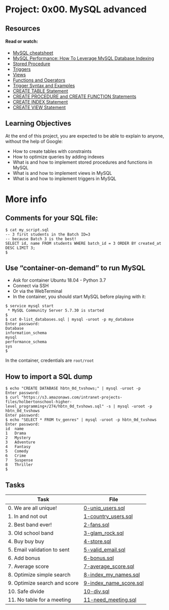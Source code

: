 # Project: 0x00. MySQL advanced

## Resources

#### Read or watch:

- [MySQL cheatsheet](https://devhints.io/mysql)
- [MySQL Performance: How To Leverage MySQL Database Indexing](https://www.liquidweb.com/kb/mysql-optimization-how-to-leverage-mysql-database-indexing/)
- [Stored Procedure](https://www.w3resource.com/mysql/mysql-procedure.php)
- [Triggers](https://www.w3resource.com/mysql/mysql-triggers.php)
- [Views](https://www.w3resource.com/mysql/mysql-views.php)
- [Functions and Operators](https://dev.mysql.com/doc/refman/5.7/en/functions.html)
- [Trigger Syntax and Examples](https://dev.mysql.com/doc/refman/5.7/en/trigger-syntax.html)
- [CREATE TABLE Statement](https://dev.mysql.com/doc/refman/5.7/en/create-table.html)
- [CREATE PROCEDURE and CREATE FUNCTION Statements](https://dev.mysql.com/doc/refman/5.7/en/create-procedure.html)
- [CREATE INDEX Statement](https://dev.mysql.com/doc/refman/5.7/en/create-index.html)
- [CREATE VIEW Statement](https://dev.mysql.com/doc/refman/5.7/en/create-view.html)

## Learning Objectives

At the end of this project, you are expected to be able to explain to anyone, without the help of Google:

- How to create tables with constraints
- How to optimize queries by adding indexes
- What is and how to implement stored procedures and functions in MySQL
- What is and how to implement views in MySQL
- What is and how to implement triggers in MySQL

# More info

## Comments for your SQL file:

```
$ cat my_script.sql
-- 3 first students in the Batch ID=3
-- because Batch 3 is the best!
SELECT id, name FROM students WHERE batch_id = 3 ORDER BY created_at DESC LIMIT 3;
$
```

## Use “container-on-demand” to run MySQL

- Ask for container Ubuntu 18.04 - Python 3.7
- Connect via SSH
- Or via the WebTerminal
- In the container, you should start MySQL before playing with it:

```
$ service mysql start
 * MySQL Community Server 5.7.30 is started
$
$ cat 0-list_databases.sql | mysql -uroot -p my_database
Enter password:
Database
information_schema
mysql
performance_schema
sys
$
```

In the container, credentials are `root/root`

## How to import a SQL dump

```
$ echo "CREATE DATABASE hbtn_0d_tvshows;" | mysql -uroot -p
Enter password:
$ curl "https://s3.amazonaws.com/intranet-projects-files/holbertonschool-higher-level_programming+/274/hbtn_0d_tvshows.sql" -s | mysql -uroot -p hbtn_0d_tvshows
Enter password:
$ echo "SELECT * FROM tv_genres" | mysql -uroot -p hbtn_0d_tvshows
Enter password:
id  name
1   Drama
2   Mystery
3   Adventure
4   Fantasy
5   Comedy
6   Crime
7   Suspense
8   Thriller
$
```

## Tasks

| Task                         | File                                               |
| ---------------------------- | -------------------------------------------------- |
| 0. We are all unique!        | [0-uniq_users.sql](./0-uniq_users.sql)             |
| 1. In and not out            | [1-country_users.sql](./1-country_users.sql)       |
| 2. Best band ever!           | [2-fans.sql](./2-fans.sql)                         |
| 3. Old school band           | [3-glam_rock.sql](./3-glam_rock.sql)               |
| 4. Buy buy buy               | [4-store.sql](./4-store.sql)                       |
| 5. Email validation to sent  | [5-valid_email.sql](./5-valid_email.sql)           |
| 6. Add bonus                 | [6-bonus.sql](./6-bonus.sql)                       |
| 7. Average score             | [7-average_score.sql](./7-average_score.sql)       |
| 8. Optimize simple search    | [8-index_my_names.sql](./8-index_my_names.sql)     |
| 9. Optimize search and score | [9-index_name_score.sql](./9-index_name_score.sql) |
| 10. Safe divide              | [10-div.sql](./10-div.sql)                         |
| 11. No table for a meeting   | [11-need_meeting.sql](./11-need_meeting.sql)       |
